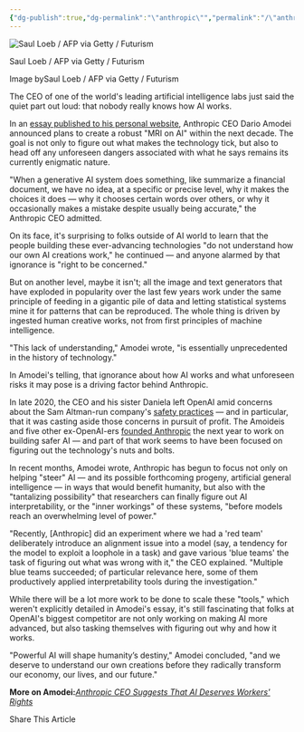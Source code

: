 ```yaml
---
{"dg-publish":true,"dg-permalink":"\"anthropic\"","permalink":"/\"anthropic\"/","title":"Anthropic CEO Admits We Have No Idea How AI Works","hide":true}
---
```




![Saul Loeb / AFP via Getty / Futurism](https://futurism.com/_next/image?url=https%3A%2F%2Fwordpress-assets.futurism.com%2F2025%2F05%2Fanthropic-ceo-admits-ai-ignorance.jpg&w=2048&q=75)

Saul Loeb / AFP via Getty / Futurism

Image bySaul Loeb / AFP via Getty / Futurism

The CEO of one of the world's leading artificial intelligence labs just said the quiet part out loud: that nobody really knows how AI works.

In an [essay published to his personal website](https://www.darioamodei.com/post/the-urgency-of-interpretability), Anthropic CEO Dario Amodei announced plans to create a robust "MRI on AI" within the next decade. The goal is not only to figure out what makes the technology tick, but also to head off any unforeseen dangers associated with what he says remains its currently enigmatic nature.

"When a generative AI system does something, like summarize a financial document, we have no idea, at a specific or precise level, why it makes the choices it does — why it chooses certain words over others, or why it occasionally makes a mistake despite usually being accurate," the Anthropic CEO admitted.

On its face, it's surprising to folks outside of AI world to learn that the people building these ever-advancing technologies "do not understand how our own AI creations work," he continued — and anyone alarmed by that ignorance is "right to be concerned."

But on another level, maybe it isn't; all the image and text generators that have exploded in popularity over the last few years work under the same principle of feeding in a gigantic pile of data and letting statistical systems mine it for patterns that can be reproduced. The whole thing is driven by ingested human creative works, not from first principles of machine intelligence.

"This lack of understanding," Amodei wrote, "is essentially unprecedented in the history of technology."

In Amodei's telling, that ignorance about how AI works and what unforeseen risks it may pose is a driving factor behind Anthropic.

In late 2020, the CEO and his sister Daniela left OpenAI amid concerns about the Sam Altman-run company's [safety practices](https://www.nytimes.com/2023/07/11/technology/anthropic-ai-claude-chatbot.html) — and in particular, that it was casting aside those concerns in pursuit of profit. The Amoideis and five other ex-OpenAI-ers [founded Anthropic](https://techcrunch.com/2021/05/28/anthropic-is-the-new-ai-research-outfit-from-openais-dario-amodei-and-it-has-124m-to-burn/) the next year to work on building safer AI — and part of that work seems to have been focused on figuring out the technology's nuts and bolts.

In recent months, Amodei wrote, Anthropic has begun to focus not only on helping "steer" AI — and its possible forthcoming progeny, artificial general intelligence — in ways that would benefit humanity, but also with the "tantalizing possibility" that researchers can finally figure out AI interpretability, or the "inner workings" of these systems, "before models reach an overwhelming level of power."

"Recently, \[Anthropic\] did an experiment where we had a 'red team' deliberately introduce an alignment issue into a model (say, a tendency for the model to exploit a loophole in a task) and gave various 'blue teams' the task of figuring out what was wrong with it," the CEO explained. "Multiple blue teams succeeded; of particular relevance here, some of them productively applied interpretability tools during the investigation."

While there will be a lot more work to be done to scale these "tools," which weren't explicitly detailed in Amodei's essay, it's still fascinating that folks at OpenAI's biggest competitor are not only working on making AI more advanced, but also tasking themselves with figuring out why and how it works.

"Powerful AI will shape humanity’s destiny," Amodei concluded, "and we deserve to understand our own creations before they radically transform our economy, our lives, and our future."

**More on Amodei:**[*Anthropic CEO Suggests That AI Deserves Workers' Rights*](https://futurism.com/anthropic-ceo-suggests-ai-deserves-workers-rights)

  

Share This Article